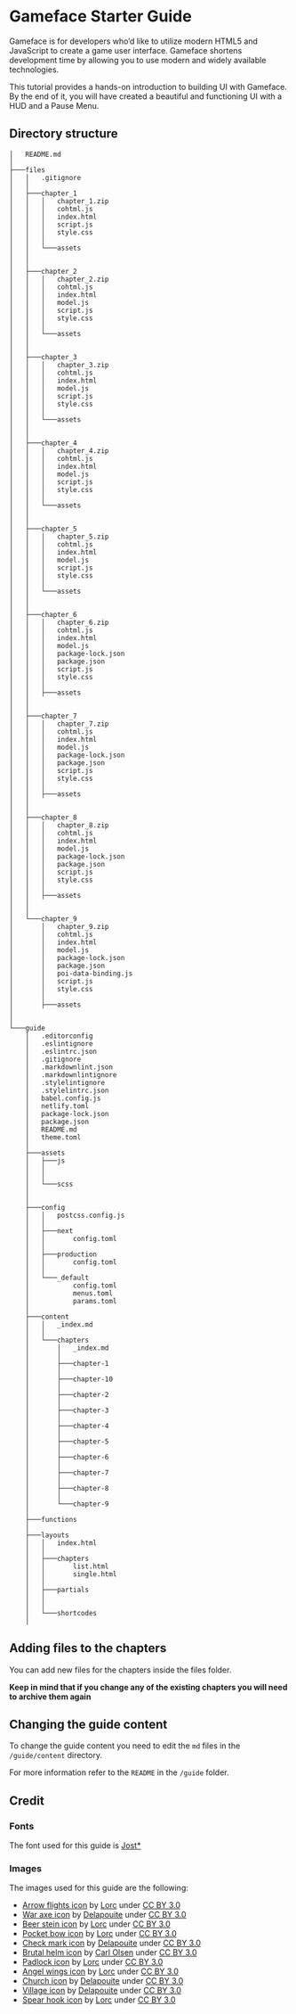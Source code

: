 # Gameface Starter Guide

Gameface is for developers who’d like to utilize modern HTML5 and JavaScript to create a game user interface. Gameface shortens development time by allowing you to use modern and widely available technologies.

This tutorial provides a hands-on introduction to building UI with Gameface. By the end of it, you will have created a beautiful and functioning UI with a HUD and a Pause Menu.


## Directory structure

```
│   README.md
│   
├───files
│   │   .gitignore
│   │   
│   ├───chapter_1
│   │   │   chapter_1.zip
│   │   │   cohtml.js
│   │   │   index.html
│   │   │   script.js
│   │   │   style.css
│   │   │   
│   │   └───assets
│   │      
│   │           
│   ├───chapter_2
│   │   │   chapter_2.zip
│   │   │   cohtml.js
│   │   │   index.html
│   │   │   model.js
│   │   │   script.js
│   │   │   style.css
│   │   │   
│   │   └───assets
│   │          
│   │           
│   ├───chapter_3
│   │   │   chapter_3.zip
│   │   │   cohtml.js
│   │   │   index.html
│   │   │   model.js
│   │   │   script.js
│   │   │   style.css
│   │   │   
│   │   └───assets
│   │           
│   │           
│   ├───chapter_4
│   │   │   chapter_4.zip
│   │   │   cohtml.js
│   │   │   index.html
│   │   │   model.js
│   │   │   script.js
│   │   │   style.css
│   │   │   
│   │   └───assets
│   │           
│   │           
│   ├───chapter_5
│   │   │   chapter_5.zip
│   │   │   cohtml.js
│   │   │   index.html
│   │   │   model.js
│   │   │   script.js
│   │   │   style.css
│   │   │   
│   │   └───assets
│   │           
│   │           
│   ├───chapter_6
│   │   │   chapter_6.zip
│   │   │   cohtml.js
│   │   │   index.html
│   │   │   model.js
│   │   │   package-lock.json
│   │   │   package.json
│   │   │   script.js
│   │   │   style.css
│   │   │   
│   │   ├───assets
│   │  
│   │                   
│   ├───chapter_7
│   │   │   chapter_7.zip
│   │   │   cohtml.js
│   │   │   index.html
│   │   │   model.js
│   │   │   package-lock.json
│   │   │   package.json
│   │   │   script.js
│   │   │   style.css
│   │   │   
│   │   ├───assets
│   │  
│   │   
│   ├───chapter_8
│   │   │   chapter_8.zip
│   │   │   cohtml.js
│   │   │   index.html
│   │   │   model.js
│   │   │   package-lock.json
│   │   │   package.json
│   │   │   script.js
│   │   │   style.css
│   │   │   
│   │   ├───assets
│   │         
│   │                   
│   └───chapter_9
│       │   chapter_9.zip
│       │   cohtml.js
│       │   index.html
│       │   model.js
│       │   package-lock.json
│       │   package.json
│       │   poi-data-binding.js
│       │   script.js
│       │   style.css
│       │   
│       ├───assets
│      
│                       
└───guide
    │   .editorconfig
    │   .eslintignore
    │   .eslintrc.json
    │   .gitignore
    │   .markdownlint.json
    │   .markdownlintignore
    │   .stylelintignore
    │   .stylelintrc.json
    │   babel.config.js
    │   netlify.toml
    │   package-lock.json
    │   package.json
    │   README.md
    │   theme.toml
    │   
    ├───assets
    │   ├───js
    │   │   
    │   │           
    │   └───scss
    │       
    │               
    ├───config
    │   │   postcss.config.js
    │   │   
    │   ├───next
    │   │       config.toml
    │   │       
    │   ├───production
    │   │       config.toml
    │   │       
    │   └───_default
    │           config.toml
    │           menus.toml
    │           params.toml
    │           
    ├───content
    │   │   _index.md
    │   │   
    │   └───chapters
    │       │   _index.md
    │       │   
    │       ├───chapter-1
    │       │       
    │       ├───chapter-10
    │       │       
    │       ├───chapter-2
    │       │       
    │       ├───chapter-3
    │       │       
    │       ├───chapter-4
    │       │       
    │       ├───chapter-5
    │       │       
    │       ├───chapter-6
    │       │       
    │       ├───chapter-7
    │       │       
    │       ├───chapter-8
    │       │       
    │       └───chapter-9
    │               
    ├───functions
    │       
    ├───layouts
    │   │   index.html
    │   │   
    │   ├───chapters
    │   │       list.html
    │   │       single.html
    │   │       
    │   ├───partials
    │   │   
    │   │           
    │   └───shortcodes
    │                    
```

## Adding files to the chapters

You can add new files for the chapters inside the files folder. 

**Keep in mind that if you change any of the existing chapters you will need to archive them again**

## Changing the guide content

To change the guide content you need to edit the `md` files in the `/guide/content` directory.

For more information refer to the `README` in the `/guide` folder.

## Credit

### Fonts
The font used for this guide is [Jost*](https://indestructibletype.com/Jost.html)

### Images

The images used for this guide are the following:

- [Arrow flights icon](https://game-icons.net/1x1/lorc/arrow-flights.html) by [Lorc](https://lorcblog.blogspot.com/) under [CC BY 3.0](http://creativecommons.org/licenses/by/3.0/)
- [War axe icon](https://game-icons.net/1x1/delapouite/war-axe.html) by [Delapouite](https://delapouite.com/) under [CC BY 3.0](http://creativecommons.org/licenses/by/3.0/)
- [Beer stein icon](https://game-icons.net/1x1/lorc/beer-stein.html) by [Lorc](https://lorcblog.blogspot.com/) under [CC BY 3.0](http://creativecommons.org/licenses/by/3.0/)
- [Pocket bow icon](https://game-icons.net/1x1/lorc/pocket-bow.html) by [Lorc](https://lorcblog.blogspot.com/) under [CC BY 3.0](http://creativecommons.org/licenses/by/3.0/)
- [Check mark icon](https://game-icons.net/1x1/delapouite/check-mark.html) by [Delapouite](https://delapouite.com/) under [CC BY 3.0](http://creativecommons.org/licenses/by/3.0/)
- [Brutal helm icon](https://game-icons.net/1x1/carl-olsen/brutal-helm.html) by [Carl Olsen](https://twitter.com/unstoppableCarl) under [CC BY 3.0](http://creativecommons.org/licenses/by/3.0/)
- [Padlock icon](https://game-icons.net/1x1/lorc/padlock.html) by [Lorc](https://lorcblog.blogspot.com/) under [CC BY 3.0](http://creativecommons.org/licenses/by/3.0/)
- [Angel wings icon](https://game-icons.net/1x1/lorc/angel-wings.html) by [Lorc](https://lorcblog.blogspot.com/) under [CC BY 3.0](http://creativecommons.org/licenses/by/3.0/)
- [Church icon](https://game-icons.net/1x1/delapouite/church.html) by [Delapouite](https://delapouite.com/) under [CC BY 3.0](http://creativecommons.org/licenses/by/3.0/)
- [Village icon](https://game-icons.net/1x1/delapouite/village.html) by [Delapouite](https://delapouite.com/) under [CC BY 3.0](http://creativecommons.org/licenses/by/3.0/)
- [Spear hook icon](https://game-icons.net/1x1/lorc/spear-hook.html) by [Lorc](https://lorcblog.blogspot.com/) under [CC BY 3.0](http://creativecommons.org/licenses/by/3.0/)
